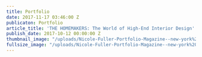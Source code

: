 ```yaml
---
title: Portfolio
date: 2017-11-17 03:46:00 Z
publicaton: Portfolio
article_title: 'THE HOMEMAKERS: The World of High-End Interior Design'
publish_date: 2017-10-12 00:00:00 Z
thumbnail_image: "/uploads/Nicole-Fuller-Portfolio-Magazine--new-york%201.jpg"
fullsize_image: "/uploads/Nicole-Fuller-Portfolio-Magazine--new-york%201.jpg"
---
```


